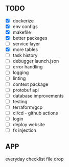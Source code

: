 
## TODO
- [x] dockerize
- [x] env configs
- [x] makefile
- [x] better packages
- [ ] service layer
- [x] more tables
- [ ] task history
- [ ] debugger launch.json
- [ ] error handling
- [ ] logging
- [ ] linting
- [ ] context package
- [ ] protobuf api
- [ ] database improvements
- [ ] testing
- [ ] terraform/gcp
- [ ] ci/cd - github actions
- [ ] login
- [ ] deploy website
- [ ] fx injection

## APP
everyday checklist
file drop


